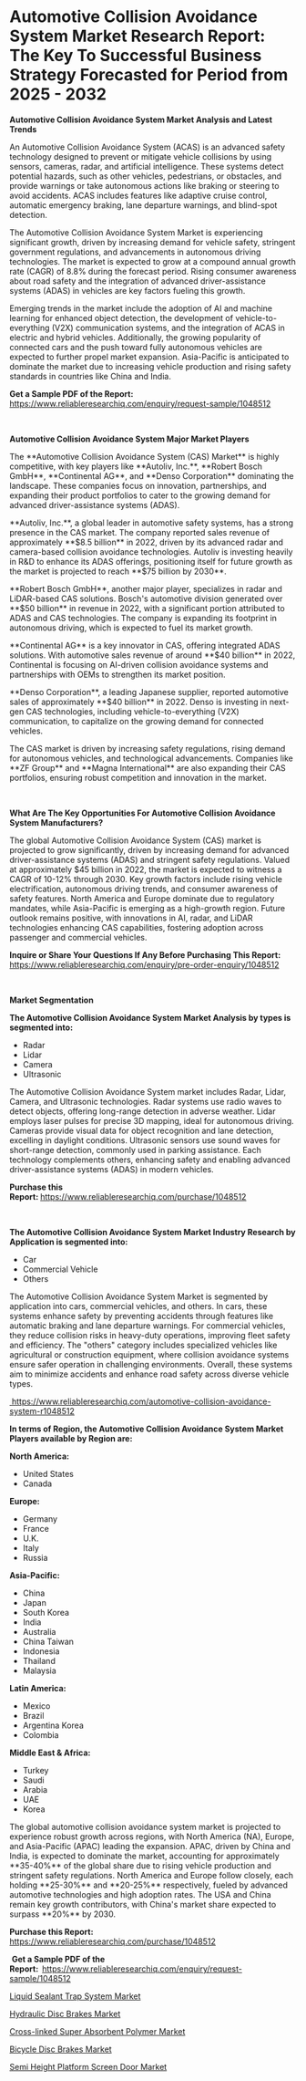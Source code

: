 <p><h1>Automotive Collision Avoidance System Market Research Report: The Key To Successful Business Strategy Forecasted for Period from 2025 - 2032</h1></p><p><strong>Automotive Collision Avoidance System Market Analysis and Latest Trends</strong></p>
<p><p>An Automotive Collision Avoidance System (ACAS) is an advanced safety technology designed to prevent or mitigate vehicle collisions by using sensors, cameras, radar, and artificial intelligence. These systems detect potential hazards, such as other vehicles, pedestrians, or obstacles, and provide warnings or take autonomous actions like braking or steering to avoid accidents. ACAS includes features like adaptive cruise control, automatic emergency braking, lane departure warnings, and blind-spot detection.</p><p>The Automotive Collision Avoidance System Market is experiencing significant growth, driven by increasing demand for vehicle safety, stringent government regulations, and advancements in autonomous driving technologies. The market is expected to grow at a compound annual growth rate (CAGR) of 8.8% during the forecast period. Rising consumer awareness about road safety and the integration of advanced driver-assistance systems (ADAS) in vehicles are key factors fueling this growth.</p><p>Emerging trends in the market include the adoption of AI and machine learning for enhanced object detection, the development of vehicle-to-everything (V2X) communication systems, and the integration of ACAS in electric and hybrid vehicles. Additionally, the growing popularity of connected cars and the push toward fully autonomous vehicles are expected to further propel market expansion. Asia-Pacific is anticipated to dominate the market due to increasing vehicle production and rising safety standards in countries like China and India.</p></p>
<p><strong>Get a Sample PDF of the Report:&nbsp;</strong> <a href="https://www.reliableresearchiq.com/enquiry/request-sample/1048512?utm_campaign=1159&utm_medium=2&utm_source=Github&utm_content=ia&utm_term=22012025&utm_id=automotive-collision-avoidance-system">https://www.reliableresearchiq.com/enquiry/request-sample/1048512</a></p>
<p>&nbsp;</p>
<p><strong>Automotive Collision Avoidance System Major Market Players</strong></p>
<p><p>The **Automotive Collision Avoidance System (CAS) Market** is highly competitive, with key players like **Autoliv, Inc.**, **Robert Bosch GmbH**, **Continental AG**, and **Denso Corporation** dominating the landscape. These companies focus on innovation, partnerships, and expanding their product portfolios to cater to the growing demand for advanced driver-assistance systems (ADAS).</p><p>**Autoliv, Inc.**, a global leader in automotive safety systems, has a strong presence in the CAS market. The company reported sales revenue of approximately **$8.5 billion** in 2022, driven by its advanced radar and camera-based collision avoidance technologies. Autoliv is investing heavily in R&D to enhance its ADAS offerings, positioning itself for future growth as the market is projected to reach **$75 billion by 2030**.</p><p>**Robert Bosch GmbH**, another major player, specializes in radar and LiDAR-based CAS solutions. Bosch's automotive division generated over **$50 billion** in revenue in 2022, with a significant portion attributed to ADAS and CAS technologies. The company is expanding its footprint in autonomous driving, which is expected to fuel its market growth.</p><p>**Continental AG** is a key innovator in CAS, offering integrated ADAS solutions. With automotive sales revenue of around **$40 billion** in 2022, Continental is focusing on AI-driven collision avoidance systems and partnerships with OEMs to strengthen its market position.</p><p>**Denso Corporation**, a leading Japanese supplier, reported automotive sales of approximately **$40 billion** in 2022. Denso is investing in next-gen CAS technologies, including vehicle-to-everything (V2X) communication, to capitalize on the growing demand for connected vehicles.</p><p>The CAS market is driven by increasing safety regulations, rising demand for autonomous vehicles, and technological advancements. Companies like **ZF Group** and **Magna International** are also expanding their CAS portfolios, ensuring robust competition and innovation in the market.</p></p>
<p>&nbsp;</p>
<p><strong>What Are The Key Opportunities For Automotive Collision Avoidance System Manufacturers?</strong></p>
<p><p>The global Automotive Collision Avoidance System (CAS) market is projected to grow significantly, driven by increasing demand for advanced driver-assistance systems (ADAS) and stringent safety regulations. Valued at approximately $45 billion in 2022, the market is expected to witness a CAGR of 10-12% through 2030. Key growth factors include rising vehicle electrification, autonomous driving trends, and consumer awareness of safety features. North America and Europe dominate due to regulatory mandates, while Asia-Pacific is emerging as a high-growth region. Future outlook remains positive, with innovations in AI, radar, and LiDAR technologies enhancing CAS capabilities, fostering adoption across passenger and commercial vehicles.</p></p>
<p><strong>Inquire or Share Your Questions If Any Before Purchasing This Report:</strong> <a href="https://www.reliableresearchiq.com/enquiry/pre-order-enquiry/1048512?utm_campaign=1159&utm_medium=2&utm_source=Github&utm_content=ia&utm_term=22012025&utm_id=automotive-collision-avoidance-system">https://www.reliableresearchiq.com/enquiry/pre-order-enquiry/1048512</a></p>
<p>&nbsp;</p>
<p><strong>Market Segmentation</strong></p>
<p><strong>The Automotive Collision Avoidance System Market Analysis by types is segmented into:</strong></p>
<p><ul><li>Radar</li><li>Lidar</li><li>Camera</li><li>Ultrasonic</li></ul></p>
<p><p>The Automotive Collision Avoidance System market includes Radar, Lidar, Camera, and Ultrasonic technologies. Radar systems use radio waves to detect objects, offering long-range detection in adverse weather. Lidar employs laser pulses for precise 3D mapping, ideal for autonomous driving. Cameras provide visual data for object recognition and lane detection, excelling in daylight conditions. Ultrasonic sensors use sound waves for short-range detection, commonly used in parking assistance. Each technology complements others, enhancing safety and enabling advanced driver-assistance systems (ADAS) in modern vehicles.</p></p>
<p><strong>Purchase this Report:&nbsp;</strong><a href="https://www.reliableresearchiq.com/purchase/1048512?utm_campaign=1159&utm_medium=2&utm_source=Github&utm_content=ia&utm_term=22012025&utm_id=automotive-collision-avoidance-system">https://www.reliableresearchiq.com/purchase/1048512</a></p>
<p>&nbsp;</p>
<p><strong>The Automotive Collision Avoidance System Market Industry Research by Application is segmented into:</strong></p>
<p><ul><li>Car</li><li>Commercial Vehicle</li><li>Others</li></ul></p>
<p><p>The Automotive Collision Avoidance System Market is segmented by application into cars, commercial vehicles, and others. In cars, these systems enhance safety by preventing accidents through features like automatic braking and lane departure warnings. For commercial vehicles, they reduce collision risks in heavy-duty operations, improving fleet safety and efficiency. The "others" category includes specialized vehicles like agricultural or construction equipment, where collision avoidance systems ensure safer operation in challenging environments. Overall, these systems aim to minimize accidents and enhance road safety across diverse vehicle types.</p></p>
<p><a href="https://www.reliableresearchiq.com/automotive-collision-avoidance-system-r1048512?utm_campaign=1159&utm_medium=2&utm_source=Github&utm_content=ia&utm_term=22012025&utm_id=automotive-collision-avoidance-system">&nbsp;https://www.reliableresearchiq.com/automotive-collision-avoidance-system-r1048512</a></p>
<p><strong>In terms of Region, the Automotive Collision Avoidance System Market Players available by Region are:</strong></p>
<p>
    <p> <strong> North America: </strong>
        <ul>
            <li>United States</li>
            <li>Canada</li>
        </ul>
        </p> 
    <p> <strong> Europe: </strong>
        <ul>
            <li>Germany</li>
            <li>France</li>
            <li>U.K.</li>
            <li>Italy</li>
            <li>Russia</li>
        </ul>
        </p> 
    <p> <strong> Asia-Pacific: </strong>
        <ul>
            <li>China</li>
            <li>Japan</li>
            <li>South Korea</li>
            <li>India</li>
            <li>Australia</li>
            <li>China Taiwan</li>
            <li>Indonesia</li>
            <li>Thailand</li>
            <li>Malaysia</li>
        </ul>
        </p> 
    <p> <strong> Latin America: </strong>
        <ul>
            <li>Mexico</li>
            <li>Brazil</li>
            <li>Argentina Korea</li>
            <li>Colombia</li>
        </ul>
        </p> 
    <p> <strong> Middle East & Africa: </strong>
        <ul>
            <li>Turkey</li>
            <li>Saudi</li>
            <li>Arabia</li>
            <li>UAE</li>
            <li>Korea</li>
        </ul>
    </p>
    </p>
<p><p>The global automotive collision avoidance system market is projected to experience robust growth across regions, with North America (NA), Europe, and Asia-Pacific (APAC) leading the expansion. APAC, driven by China and India, is expected to dominate the market, accounting for approximately **35-40%** of the global share due to rising vehicle production and stringent safety regulations. North America and Europe follow closely, each holding **25-30%** and **20-25%** respectively, fueled by advanced automotive technologies and high adoption rates. The USA and China remain key growth contributors, with China's market share expected to surpass **20%** by 2030.</p></p>
<p><strong>Purchase this Report: </strong><a href="https://www.reliableresearchiq.com/purchase/1048512?utm_campaign=1159&utm_medium=2&utm_source=Github&utm_content=ia&utm_term=22012025&utm_id=automotive-collision-avoidance-system">https://www.reliableresearchiq.com/purchase/1048512</a></p>
<p>&nbsp;<strong>Get a Sample PDF of the Report:&nbsp;&nbsp;</strong><a href="https://www.reliableresearchiq.com/enquiry/request-sample/1048512?utm_campaign=1159&utm_medium=2&utm_source=Github&utm_content=ia&utm_term=22012025&utm_id=automotive-collision-avoidance-system">https://www.reliableresearchiq.com/enquiry/request-sample/1048512</a></p>
<p><strong></strong></p>
<p><p><a href="https://www.linkedin.com/pulse/comprehensive-overview-liquid-sealant-trap-system-market-projected-lyzwf?utm_campaign=1159&utm_medium=2&utm_source=Github&utm_content=ia&utm_term=22012025&utm_id=automotive-collision-avoidance-system">Liquid Sealant Trap System Market</a></p><p><a href="https://github.com/princessbartram3/Market-Research-Report-List-1/blob/main/hydraulic-disc-brakes-market.md?utm_campaign=1159&utm_medium=2&utm_source=Github&utm_content=ia&utm_term=22012025&utm_id=automotive-collision-avoidance-system">Hydraulic Disc Brakes Market</a></p><p><a href="https://www.linkedin.com/pulse/cross-linked-super-absorbent-polymer-market-2025-2032-applications-06ppf?utm_campaign=1159&utm_medium=2&utm_source=Github&utm_content=ia&utm_term=22012025&utm_id=automotive-collision-avoidance-system">Cross-linked Super Absorbent Polymer Market</a></p><p><a href="https://github.com/yankimber90yankim/Market-Research-Report-List-1/blob/main/bicycle-disc-brakes-market.md?utm_campaign=1159&utm_medium=2&utm_source=Github&utm_content=ia&utm_term=22012025&utm_id=automotive-collision-avoidance-system">Bicycle Disc Brakes Market</a></p><p><a href="https://www.linkedin.com/pulse/mapping-semi-height-platform-screen-door-market-trends-challenges-qq4of?utm_campaign=1159&utm_medium=2&utm_source=Github&utm_content=ia&utm_term=22012025&utm_id=automotive-collision-avoidance-system">Semi Height Platform Screen Door Market</a></p></p>